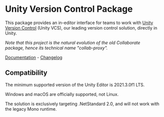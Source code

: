 # Unity Version Control Package

This package provides an in-editor interface for teams to work with [Unity Version Control](https://unity.com/solutions/version-control) (Unity VCS), our leading version control solution, directly in Unity.

_Note that this project is the natural evolution of the old Collaborate package, hence its technical name "collab-proxy"._

[Documentation](https://docs.unity.com/ugs/en-us/manual/devops/manual/vcs-plugins/unityeditor-plugin/unity-version-control-package) - [Changelog](https://docs.unity3d.com/Packages/com.unity.collab-proxy@2.8/changelog/CHANGELOG.html)

## Compatibility

The minimum supported version of the Unity Editor is 2021.3.0f1 LTS.

Windows and macOS are officially supported, not Linux.

The solution is exclusively targeting .NetStandard 2.0, and will not work with the legacy Mono runtime.
